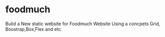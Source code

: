 # foodmuch
Bulid a New static website for Foodmuch Website  Using a concpets Grid, Boostrap,Box,Flex and etc 
